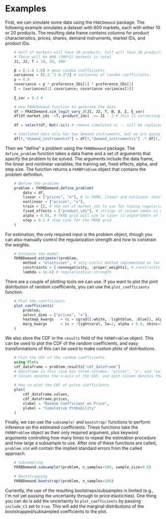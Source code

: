 # Examples

First, we can simulate some data using the `FRACDemand` package. The following example simulates a dataset with 600 markets, each with either 10 or 20 products. The resulting data frame contains columns for product characteristics, prices, shares, demand instruments, market IDs, and product IDs. 

```julia 
    # Half of markets will have 10 products, half will have 20 products
    # There will be 600 (300*2) markets in total
    J1, J2, T = 10, 20, 300  

    β = [-1.0 1.0] # mean random coefficients
    variances = [0.3.^2 0.3^2] # variances of random coefficients
    ρ = 0.9
    covariance = ρ * preference_SDs[1] * preference_SDs[2]
    Σ = [variances[1] covariance; covariance variances[2]]
    
    ξ_var = 0.3 # 

    # Use FRACDemand function to generate the data
    df = FRACDemand.sim_logit_vary_J(J1, J2, T, B, β, Σ, ξ_var)
    df[df.market_ids .>T,:product_ids] .+= J1 - 2 # this is correcting a bug -- necessary but will be fixed soon
    
    df = select(df, Not(:xi)) # remove simulated xi -- will be replaced in estimation

    # Simulated data only has two demand instruments, but we are going to add 
    df[!,"demand_instruments3"] = df[!,"demand_instruments1"] .* df[!,"demand_instruments2"]
```

Then we "define" a problem using the `FKRBDemand` package. The `define_problem` function takes a data frame and a set of arguments that specify the problem to be solved. The arguments include the data frame, the linear and nonlinear variables, the training set, fixed effects, alpha, and step size. The function returns a `FKRBProblem` object that contains the problem definition.

```julia
    # Define the problem
    problem = FKRBDemand.define_problem( 
        data = df, 
        linear = ["prices", "x"], # in FKRB, linear and nonlinear should be the same
        nonlinear = ["prices", "x"], 
        train = [], # the set of market_ids to use for tuning regularization, mostly not yet useful
        fixed_effects = ["product_ids"], # strings of column names in df to aborb in FRAC
        alpha = 0.01, # FKRB grid will aim to cover (1-alpha*100)% of the distribution, based on FRACDemand estimates
        step = 0.1 # step size for the FKRB grid
    )
```

For estimation, the only required input is the problem object, though you can also manually control the regularization strength and how to constrain the weights. 

```julia
    # Estimate the model
    FKRBDemand.estimate!(problem, 
        method = "elasticnet", # only useful method implemented so far
        constraints = [:nonnegativity, :proper_weights], # constraints on the weights
        lambda = 1e-6) # regularization strength
```

There are a couple of plotting tools we can use. If you want to plot the joint distribution of random coefficients, you can use the `plot_coefficients` function.

```julia
    # Plot the coefficients
    plot_coefficients(
        problem;
        select_dims = ["prices", "x"],
        heatmap_kwargs   = (c = cgrad([:white, :lightblue, :blue]), alpha = 0.6),
        marg_kwargs      = (c = :lightcoral, lw=2, alpha = 0.8, nbins=50)
    )
```

We also store the CDF in the `results` field of the `FKRBProblem` object. This can be used to plot the CDF of the random coefficients, and easy transformations of this can be used to make custom plots of distributions. 

```julia
    # Plot the CDF of the random coefficients
    using Plots
    cdf_dataframe = problem.results["cdf_dataframe"]
    # Dataframe in this case has three columns: "prices", "x", and "values"
    # Values denotes the x-axis of the CDF, and each column denotes the CDF of the corresponding coefficient at that value
    
    # How to plot the CDF of price coefficients
    plot(
        cdf_dataframe.values, 
        cdf_dataframe.prices,
        xlabel = "Random Coefficient on Price",
        ylabel = "Cumulative Probability"
    )
```

Finally, we can use the `subsample!` and `bootstrap!` functions to perform inference on the estimated coefficients. These functions take the `FKRBProblem` object as their only required argument, plus keyword arguments controlling how many times to repeat the estimation procedure and how large a subsample to use. After one of these functions are called, `problem.std` will contain the implied standard errors from the called approach.

```julia
    # Subsampling
    FKRBDemand.subsample!(problem, n_samples=100, sample_size=0.8)
    
    # Bootstrapping
    FKRBDemand.bootstrap!(problem, n_samples=100)
``` 

Currently, the use of the resulting bootstraps/subsamples is limited (e.g., I'm not yet passing the uncertainty through to price elasticities). One thing you can do is add the uncertainty to `plot_coefficients` by passing `include_CI` set to `true`. This will add the marginal distributions of the bootstrapped/subsampled coefficients to the plot. 
